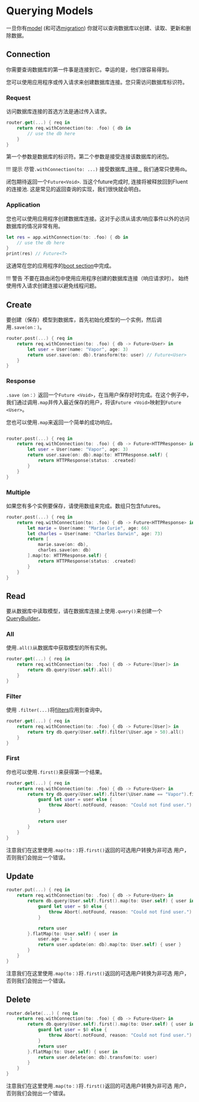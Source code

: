 # Querying Models

一旦你有[model](models.md) (和可选[migration](migrations.md)) 你就可以查询数据库以创建、读取、更新和删除数据。

## Connection

你需要查询数据库的第一件事是连接到它。幸运的是，他们很容易得到。

您可以使用应用程序或传入请求来创建数据库连接。您只需访问数据库标识符。

### Request

访问数据库连接的首选方法是通过传入请求。

```swift
router.get(...) { req in
    return req.withConnection(to: .foo) { db in
        // use the db here
    }
}
```

第一个参数是数据库的标识符。第二个参数是接受连接该数据库的闭包。

!!! 提示
    尽管`.withConnection(to: ...)` 接受数据库_连接_, 我们通常只使用`db`。

闭包期待返回一个`Future<Void>`. 当这个future完成时, 连接将被释放回到Fluent的连接池. 这是常见的返回查询的实现，我们很快就会明白。

### Application

您也可以使用应用程序创建数据库连接。这对于必须从请求/响应事件以外的访问数据库的情况非常有用。

```swift
let res = app.withConnection(to: .foo) { db in
    // use the db here
}
print(res) // Future<T>
```

这通常在您的应用程序的[boot section](../getting-started/structure.md#boot)中完成。

!!! 警告
    不要在路由闭包中使用应用程序创建的数据库连接（响应请求时）。
    始终使用传入请求创建连接以避免线程问题。

## Create

要创建（保存）模型到数据库，首先初始化模型的一个实例，然后调用`.save(on：)`。

```swift
router.post(...) { req in
    return req.withConnection(to: .foo) { db -> Future<User> in
        let user = User(name: "Vapor", age: 3)
        return user.save(on: db).transform(to: user) // Future<User>
    }
}
```

### Response

`.save（on：）`返回一个`Future <Void>`，在当用户保存好时完成。在这个例子中，我们通过调用`.map`并传入最近保存的用户，将该`Future <Void>`映射到`Future <User>`。 

您也可以使用`.map`来返回一个简单的成功响应。

```swift

router.post(...) { req in
    return req.withConnection(to: .foo) { db -> Future<HTTPResponse> in
        let user = User(name: "Vapor", age: 3)
        return user.save(on: db).map(to: HTTPResponse.self) {
            return HTTPResponse(status: .created)
        }
    }
}
```

### Multiple

如果您有多个实例要保存，请使用数组来完成。数组只包含futures。

```swift
router.post(...) { req in
    return req.withConnection(to: .foo) { db -> Future<HTTPResponse> in
        let marie = User(name: "Marie Curie", age: 66)
        let charles = User(name: "Charles Darwin", age: 73)
        return [
            marie.save(on: db),
            charles.save(on: db)
        ].map(to: HTTPResponse.self) {
            return HTTPResponse(status: .created)
        }
    }
}
```

## Read

要从数据库中读取模型，请在数据库连接上使用`.query()`来创建一个[QueryBuilder](../query-builder)。

### All

使用`.all()`从数据库中获取模型的所有实例。

```swift
router.get(...) { req in
    return req.withConnection(to: .foo) { db -> Future<[User]> in
        return db.query(User.self).all()
    }
}
```

### Filter

使用 `.filter(...)`将[filters](../query-builder#filters)应用到查询中。

```swift
router.get(...) { req in
    return req.withConnection(to: .foo) { db -> Future<[User]> in
        return try db.query(User.self).filter(\User.age > 50).all()
    }
}
```

### First

你也可以使用`.first()`来获得第一个结果。

```swift
router.get(...) { req in
    return req.withConnection(to: .foo) { db -> Future<User> in
        return try db.query(User.self).filter(\User.name == "Vapor").first().map(to: User.self) { user in
            guard let user = user else {
                throw Abort(.notFound, reason: "Could not find user.")
            }

            return user
        }
    }
}
```

注意我们在这里使用`.map(to：)`将`.first()`返回的可选用户转换为非可选 用户，否则我们会抛出一个错误。

## Update

```swift
router.put(...) { req in
    return req.withConnection(to: .foo) { db -> Future<User> in
        return db.query(User.self).first().map(to: User.self) { user in
            guard let user = $0 else {
                throw Abort(.notFound, reason: "Could not find user.")
            }

            return user
        }.flatMap(to: User.self) { user in
            user.age += 1
            return user.update(on: db).map(to: User.self) { user }
        }
    }
}
```

注意我们在这里使用`.map(to：)`将`.first()`返回的可选用户转换为非可选 用户，否则我们会抛出一个错误。

## Delete
```swift
router.delete(...) { req in
    return req.withConnection(to: .foo) { db -> Future<User> in
        return db.query(User.self).first().map(to: User.self) { user in
            guard let user = $0 else {
                throw Abort(.notFound, reason: "Could not find user.")
            }
            return user
        }.flatMap(to: User.self) { user in
            return user.delete(on: db).transfom(to: user)
        }
    }
}
```

注意我们在这里使用`.map(to：)`将`.first()`返回的可选用户转换为非可选 用户，否则我们会抛出一个错误。